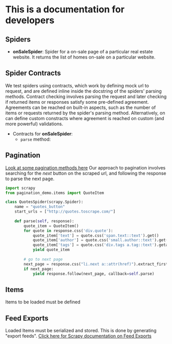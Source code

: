 # This is a documentation for developers

## Spiders
- **onSaleSpider**: Spider for a on-sale page of a particular real estate website. It 
returns the list of homes on-sale on a particular website.  

## Spider Contracts 
We test spiders using contracts, which work by defining mock url to request, and
are defined inline inside the docstring of the spiders' parsing methods. 
Contract checking involves parsing the request and later checking if returned 
items or responses satisfy some pre-defined agreement.  
Agreements can be reached on built-in aspects, such as the number of items or 
requests returned by the spider's parsing method. Alternatively, on can define
custom constracts where agreement is reached on custom (and more powerful) 
validations. 

- Contracts for **onSaleSpider**:
    - `parse` method:

## Pagination
[Look at some pagination methods here](https://scrapeops.io/python-scrapy-playbook/scrapy-pagination-guide/)
Our approach to pagination involves searching for the *next* button on the 
scraped url, and following the response to parse the next page. 

```python
import scrapy
from pagination_demo.items import QuoteItem

class QuotesSpider(scrapy.Spider):
    name = "quotes_button"
    start_urls = ["http://quotes.toscrape.com/"]
    
    def parse(self, response):
        quote_item = QuoteItem()
        for quote in response.css('div.quote'):
            quote_item['text'] = quote.css('span.text::text').get()
            quote_item['author'] = quote.css('small.author::text').get()
            quote_item['tags'] = quote.css('div.tags a.tag::text').getall()
            yield quote_item
        
        # go to next page
        next_page = response.css("li.next a::attr(href)").extract_first()
        if next_page:
            yield response.follow(next_page, callback=self.parse)
```

## Items
Items to be loaded must be defined

## Feed Exports
Loaded Items must be serialized and stored. This is done by generating "export 
feeds". 
[Click here for Scrapy documentation on Feed Exports](https://docs.scrapy.org/en/latest/topics/feed-exports.html)


